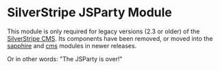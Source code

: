 # SilverStripe JSParty Module #

This module is only required for legacy versions (2.3 or older) of the [SilverStripe CMS](http://silverstripe.org).
Its components have been removed, or moved into the [sapphire](github.com/silverstripe/sapphire) and [cms](github.com/silverstripe/silverstripe-cms) modules in newer releases.

Or in other words: "The JSParty is over!"